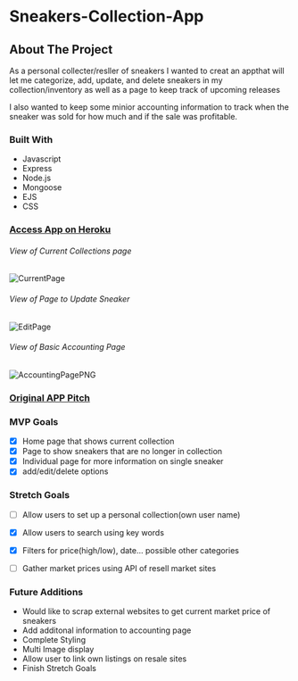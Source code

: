 # Sneakers-Collection-App

## About The Project

As a personal collecter/resller of sneakers I wanted to creat an appthat will let me categorize, add, update, and delete sneakers in my collection/inventory as well as a page to keep track of upcoming releases

I also wanted to keep some minior accounting information to track when the sneaker was sold for how much and if the sale was profitable.

### Built With

* Javascript
* Express
* Node.js
* Mongoose
* EJS
* CSS


### [Access App on Heroku](https://sneakers-collection-app.herokuapp.com/home "Access App on Heroku")


###### View of Current Collections page
![CurrentPage](https://user-images.githubusercontent.com/98432316/165992602-ee149baa-875b-4787-9b0a-714d5ded9563.PNG)
###### View of Page to Update Sneaker
![EditPage](https://user-images.githubusercontent.com/98432316/165992633-c8c4bceb-fe6b-4d9e-b410-04886403975e.PNG)
###### View of Basic Accounting Page
![AccountingPagePNG](https://user-images.githubusercontent.com/98432316/165992546-1e1cd070-3e21-4c59-8b56-bd00c4cbbfbe.PNG)


### [Original APP Pitch](https://git.generalassemb.ly/flex-125/project-2/issues/14 "Original APP Pitch")

### MVP Goals

- [x] Home page that shows current collection
- [x] Page to show sneakers that are no longer in collection
- [x] Individual page for more information on single sneaker
- [x] add/edit/delete options

### Stretch Goals
- [ ] Allow users to set up a personal collection(own user name)
- [x] Allow users to search using key words
- [x] Filters for price(high/low), date... possible other categories 
- [ ] Gather market prices using API of resell market sites


### Future Additions 
- Would like to scrap external websites to get current market price of sneakers
- Add additonal information to accounting page
- Complete Styling 
- Multi Image display
- Allow user to link own listings on resale sites
- Finish Stretch Goals
